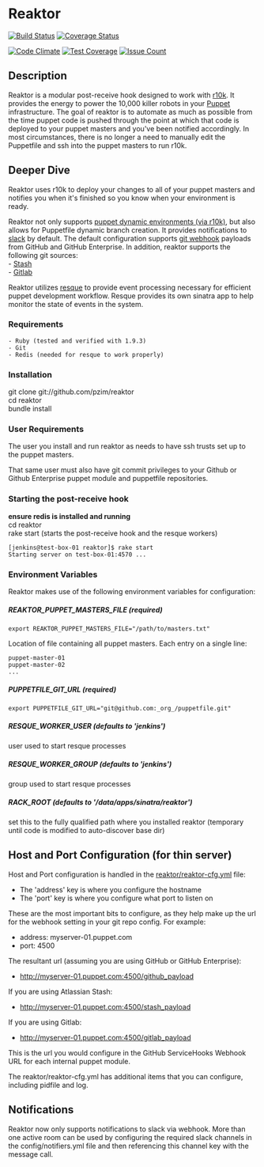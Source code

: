 # Reaktor

[![Build Status](https://travis-ci.org/timhughes/reaktor.svg?branch=master)](https://travis-ci.org/timhughes/reaktor)
[![Coverage Status](https://coveralls.io/repos/timhughes/reaktor/badge.svg?branch=master&service=github)](https://coveralls.io/github/timhughes/reaktor?branch=master)

[![Code Climate](https://codeclimate.com/github/timhughes/reaktor/badges/gpa.svg)](https://codeclimate.com/github/timhughes/reaktor)
[![Test Coverage](https://codeclimate.com/github/timhughes/reaktor/badges/coverage.svg)](https://codeclimate.com/github/timhughes/reaktor/coverage)
[![Issue Count](https://codeclimate.com/github/timhughes/reaktor/badges/issue_count.svg)](https://codeclimate.com/github/timhughes/reaktor)


## Description

Reaktor is a modular post-receive hook designed to work with [r10k](https://github.com/adrienthebo/r10k). It provides the energy to power the 10,000 killer robots in your [Puppet](http://puppetlabs.com/) infrastructure. The goal of reaktor is to automate as much as possible from the time puppet code is pushed through the point at which that code is deployed to your puppet masters and you've been notified accordingly. In most circumstances, there is no longer a need to manually edit the Puppetfile and ssh into the puppet masters to run r10k.

## Deeper Dive

Reaktor uses r10k to deploy your changes to all of your puppet masters and notifies you when it's finished so you know when your environment is ready.

Reaktor not only supports [puppet dynamic environments (via r10k)](http://puppetlabs.com/blog/git-workflow-and-puppet-environments), but also allows for Puppetfile dynamic branch creation. It provides notifications to [slack](http://slack.com) by default. The default configuration supports [git webhook](https://developer.github.com/webhooks/) payloads from GitHub and GitHub Enterprise. In addition, reaktor supports the following git sources:  
 	- [Stash](https://www.atlassian.com/software/stash)  
 	- [Gitlab](https://about.gitlab.com/)

Reaktor utilizes [resque](https://github.com/resque/resque) to provide event processing necessary for efficient puppet development workflow. Resque provides its own sinatra app to help monitor the state of events in the system.

### Requirements

    - Ruby (tested and verified with 1.9.3)
    - Git
    - Redis (needed for resque to work properly)

### Installation

git clone git://github.com/pzim/reaktor  
cd reaktor  
bundle install

### User Requirements

The user you install and run reaktor as needs to have ssh trusts set up to the puppet masters.

That same user must also have git commit privileges to your Github or Github Enterprise puppet module and puppetfile repositories.

### Starting the post-receive hook

**ensure redis is installed and running**  
cd reaktor  
rake start (starts the post-receive hook and the resque workers)  

```
[jenkins@test-box-01 reaktor]$ rake start
Starting server on test-box-01:4570 ...
```

### Environment Variables

Reaktor makes use of the following environment variables for configuration:

##### REAKTOR_PUPPET_MASTERS_FILE (required)

`export REAKTOR_PUPPET_MASTERS_FILE="/path/to/masters.txt"`

Location of file containing all puppet masters. Each entry on a single line:

```
puppet-master-01
puppet-master-02
...
```

##### PUPPETFILE_GIT_URL (required)

`export PUPPETFILE_GIT_URL="git@github.com:_org_/puppetfile.git"`

##### RESQUE_WORKER_USER (defaults to 'jenkins')

user used to start resque processes

##### RESQUE_WORKER_GROUP (defaults to 'jenkins')

group used to start resque processes

##### RACK_ROOT (defaults to '/data/apps/sinatra/reaktor')

set this to the fully qualified path where you installed reaktor (temporary until code is modified to auto-discover base dir)

## Host and Port Configuration (for thin server)

Host and Port configuration is handled in the [reaktor/reaktor-cfg.yml](https://github.com/pzim/reaktor/blob/master/reaktor-cfg.yml) file:

- The 'address' key is where you configure the hostname
- The 'port' key is where you configure what port to listen on

These are the most important bits to configure, as they help make up the url for the webhook setting in your git repo config. For example:

- address: myserver-01.puppet.com
- port: 4500

The resultant url (assuming you are using GitHub or GitHub Enterprise):

- http://myserver-01.puppet.com:4500/github_payload

If you are using Atlassian Stash:

- http://myserver-01.puppet.com:4500/stash_payload  

If you are using Gitlab:

- http://myserver-01.puppet.com:4500/gitlab_payload

This is the url you would configure in the GitHub ServiceHooks Webhook URL for each internal puppet module.

The reaktor/reaktor-cfg.yml has additional items that you can configure, including pidfile and log.


## Notifications
Reaktor now only supports notifications to slack via webhook.
More than one active room can be used by configuring the required slack channels in the config/notifiers.yml file and then referencing this channel key with the message call.  
